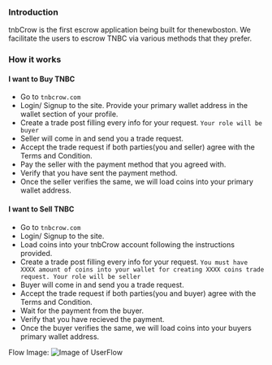 ### Introduction
tnbCrow is the first escrow application being built for thenewboston. We facilitate the users to escrow TNBC via various methods that they prefer.

### How it works
#### I want to Buy TNBC
- Go to `tnbcrow.com`
- Login/ Signup to the site. Provide your primary wallet address in the wallet section of your profile.
- Create a trade post filling every info for your request. `Your role will be buyer`
- Seller will come in and send you a trade request.
- Accept the trade request if both parties(you and seller) agree with the Terms and Condition.
- Pay the seller with the payment method that you agreed with.
- Verify that you have sent the payment method.
- Once the seller verifies the same, we will load coins into your primary wallet address.

#### I want to Sell TNBC
- Go to `tnbcrow.com`
- Login/ Signup to the site.
- Load coins into your tnbCrow account following the instructions provided.
- Create a trade post filling every info for your request. `You must have XXXX amount of coins into your wallet for creating XXXX coins trade request. Your role will be seller`
- Buyer will come in and send you a trade request.
- Accept the trade request if both parties(you and buyer) agree with the Terms and Condition.
- Wait for the payment from the buyer.
- Verify that you have recieved the payment.
- Once the buyer verifies the same, we will load coins into your buyers primary wallet address.

Flow Image: ![Image of UserFlow](https://user-images.githubusercontent.com/55182298/111249983-aa637c00-8634-11eb-9e26-723abc92925a.png)
